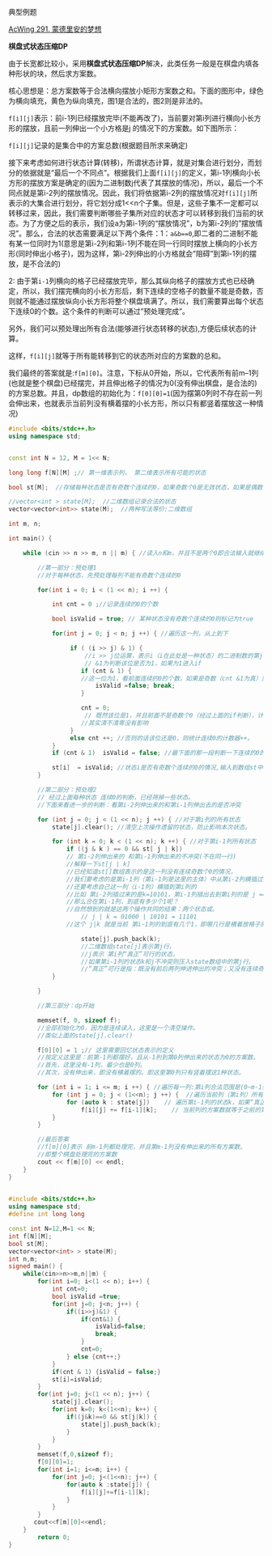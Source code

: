 典型例题

[AcWing 291. 蒙德里安的梦想](https://www.acwing.com/solution/content/28088/)

**棋盘式状态压缩DP**

由于长宽都比较小，采用**棋盘式状态压缩DP**解决，此类任务一般是在棋盘内填各种形状的块，然后求方案数。

核心思想是：总方案数等于合法横向摆放小矩形方案数之和。下面的图形中，绿色为横向填充，黄色为纵向填充，图1是合法的，图2则是非法的。



`f[i][j]`表示：前i-1列已经摆放完毕(不能再改了)，当前要对第i列进行横向小长方形的摆放，且前一列伸出一个小方格是j 的情况下的方案数。如下图所示：

`f[i][j]`记录的是集合中的方案总数(根据题目所求来确定)

接下来考虑如何进行状态计算(转移)，所谓状态计算，就是对集合进行划分，而划分的依据就是“最后一个不同点”。根据我们上面`f[i][j]`的定义，第i-1列横向小长方形的摆放方案是确定的(因为二进制数j代表了其摆放的情况)，所以，最后一个不同点就是第i-2列的摆放情况。因此，我们将依据第i-2列的摆放情况对`f[i][j]`所表示的大集合进行划分，将它划分成1<<n个子集。但是，这些子集不一定都可以转移过来，因此，我们需要判断哪些子集所对应的状态才可以转移到我们当前的状态。为了方便之后的表示，我们设a为第i-1列的“摆放情况”，b为第i-2列的”摆放情况”。那么，合法的状态需要满足以下两个条件：1：`a&b==0`,即二者的二进制不能有某一位同时为1(意思是第i-2列和第i-1列不能在同一行同时摆放上横向的小长方形(同时伸出小格子)，因为这样，第i-2列伸出的小方格就会”阻碍”到第i-1列的摆放，是不合法的)

2: 由于第`i-1`列横向的格子已经摆放完毕，那么其纵向格子的摆放方式也已经确定，所以，我们摆完横向的小长方形后，剩下连续的空格子的数量不能是奇数，否则就不能通过摆放纵向小长方形将整个棋盘填满了。所以，我们需要算出每个状态下连续0的个数。这个条件的判断可以通过”预处理完成”。

另外，我们可以预处理出所有合法(能够进行状态转移的状态),方便后续状态的计算。

这样，`f[i][j]`就等于所有能转移到它的状态所对应的方案数的总和。

我们最终的答案就是:`f[m][0]`。注意，下标从0开始，所以，它代表所有前m–1列(也就是整个棋盘)已经摆完，并且伸出格子的情况为0(没有伸出棋盘，是合法的)的方案总数。并且，dp数组的初始化为：`f[0][0]=1`(因为摆第0列时不存在前一列会伸出来，也就表示当前列没有横着摆的小长方形，所以只有都竖着摆放这一种情况)



```cpp
#include <bits/stdc++.h>
using namespace std;


const int N = 12, M = 1<< N;  

long long f[N][M] ;// 第一维表示列， 第二维表示所有可能的状态

bool st[M];  //存储每种状态是否有奇数个连续的0，如果奇数个0是无效状态，如果是偶数个零置为true。

//vector<int > state[M];  //二维数组记录合法的状态
vector<vector<int>> state(M);  //两种写法等价:二维数组

int m, n;

int main() {

    while (cin >> n >> m, n || m) { //读入n和m，并且不是两个0即合法输入就继续读入

        //第一部分：预处理1
        //对于每种状态，先预处理每列不能有奇数个连续的0

        for(int i = 0; i < (1 << n); i ++) {

            int cnt = 0 ;//记录连续的0的个数

            bool isValid = true; // 某种状态没有奇数个连续的0则标记为true

            for(int j = 0; j < n; j ++) { //遍历这一列，从上到下

                 if ( (i >> j) & 1) {  
                     //i >> j位运算，表示i（i在此处是一种状态）的二进制数的第j位； 
                     // &1为判断该位是否为1，如果为1进入if
                    if (cnt & 1) { 
                    //这一位为1，看前面连续的0的个数，如果是奇数（cnt &1为真）则该状态不合法
                        isValid =false; break;
                    } 

                    cnt = 0;
                     // 既然该位是1，并且前面不是奇数个0（经过上面的if判断），计数器清零。
                    //其实清不清零没有影响
                 }
                 else cnt ++; //否则的话该位还是0，则统计连续0的计数器++。
            }
            if (cnt & 1)  isValid = false; //最下面的那一段判断一下连续的0的个数

            st[i]  = isValid; //状态i是否有奇数个连续的0的情况,输入到数组st中
        }

        //第二部分：预处理2
        // 经过上面每种状态 连续0的判断，已经筛掉一些状态。
        //下面来看进一步的判断：看第i-2列伸出来的和第i-1列伸出去的是否冲突

        for (int j = 0; j < (1 << n); j ++) { //对于第i列的所有状态
            state[j].clear(); //清空上次操作遗留的状态，防止影响本次状态。

            for (int k = 0; k < (1 << n); k ++) { //对于第i-1列所有状态
                if ((j & k ) == 0 && st[ j | k]) 
                // 第i-2列伸出来的 和第i-1列伸出来的不冲突(不在同一行) 
                //解释一下st[j | k] 
                //已经知道st[]数组表示的是这一列没有连续奇数个0的情况，
                //我们要考虑的是第i-1列（第i-1列是这里的主体）中从第i-2列横插过来的，
                //还要考虑自己这一列（i-1列）横插到第i列的
                //比如 第i-2列插过来的是k=10101，第i-1列插出去到第i列的是 j =01000，
                //那么合在第i-1列，到底有多少个1呢？
                //自然想到的就是这两个操作共同的结果：两个状态或。 
                    // j | k = 01000 | 10101 = 11101
                //这个 j|k 就是当前 第i-1列的到底有几个1，即哪几行是横着放格子的

                    state[j].push_back(k);  
                    //二维数组state[j]表示第j行， 
                    //j表示 第i列“真正”可行的状态，
                    //如果第i-1列的状态k和j不冲突则压入state数组中的第j行。
                    //“真正”可行是指：既没有前后两列伸进伸出的冲突；又没有连续奇数个0。
            }

        }

        //第三部分：dp开始

        memset(f, 0, sizeof f);  
        //全部初始化为0，因为是连续读入，这里是一个清空操作。
        //类似上面的state[j].clear()

        f[0][0] = 1 ;// 这里需要回忆状态表示的定义
        //按定义这里是：前第-1列都摆好，且从-1列到第0列伸出来的状态为0的方案数。
        //首先，这里没有-1列，最少也是0列。
        //其次，没有伸出来，即没有横着摆的。即这里第0列只有竖着摆这1种状态。

        for (int i = 1; i <= m; i ++) { //遍历每一列:第i列合法范围是(0~m-1列)
            for (int j = 0; j < (1<<n); j ++) {  //遍历当前列（第i列）所有状态j
                for (auto k : state[j])    // 遍历第i-1列的状态k，如果“真正”可行，就转移
                    f[i][j] += f[i-1][k];    // 当前列的方案数就等于之前的第i-1列所有状态k的累加。
            }
        }

        //最后答案
        //f[m][0]表示 前m-1列都处理完，并且第m-1列没有伸出来的所有方案数。
        //即整个棋盘处理完的方案数
        cout << f[m][0] << endl;
    }
}   
 
```





```cpp
#include <bits/stdc++.h>
using namespace std;
#define int long long

const int N=12,M=1 << N;
int f[N][M];
bool st[M];
vector<vector<int> > state(M);
int n,m;
signed main() {
	while(cin>>n>>m,n||m) {
		for(int i=0; i<(1 << n); i++) {
			int cnt=0;
			bool isValid =true;
			for(int j=0; j<n; j++) {
				if((i>>j)&1) {
					if(cnt&1) {
						isValid=false;
						break;
					}
					cnt=0;
				} else {cnt++;}
			}
			if(cnt & 1) {isValid = false;}
			st[i]=isValid;
		}
		for(int j=0; j<(1 << n); j++) {
			state[j].clear();
			for(int k=0; k<(1<<n); k++) {
				if((j&k)==0 && st[j|k]) {
					state[j].push_back(k);
				}
			}
		}
		memset(f,0,sizeof f);
		f[0][0]=1;
		for(int i=1; i<=m; i++) {
			for(int j=0; j<(1<<n); j++) {
				for(auto k :state[j]) {
					f[i][j]+=f[i-1][k];
				}
			}
		}
	   cout<<f[m][0]<<endl;
	}
		return 0;
}

```



 